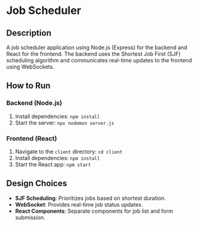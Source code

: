 # Job Scheduler

## Description
A job scheduler application using Node.js (Express) for the backend and React for the frontend. The backend uses the Shortest Job First (SJF) scheduling algorithm and communicates real-time updates to the frontend using WebSockets.

## How to Run

### Backend (Node.js)
1. Install dependencies: `npm install`
2. Start the server: `npx nodemon server.js`

### Frontend (React)
1. Navigate to the `client` directory: `cd client`
2. Install dependencies: `npm install`
3. Start the React app: `npm start`

## Design Choices
- **SJF Scheduling**: Prioritizes jobs based on shortest duration.
- **WebSocket**: Provides real-time job status updates.
- **React Components**: Separate components for job list and form submission.
